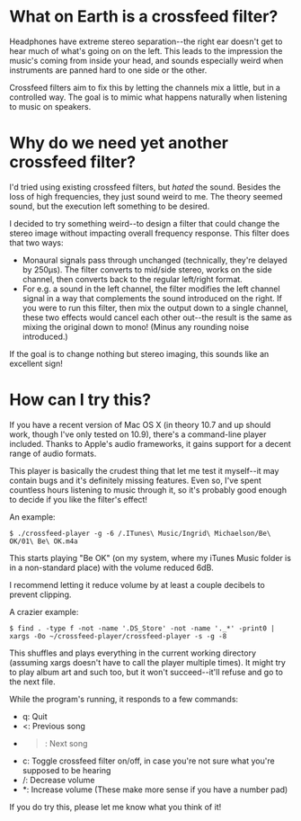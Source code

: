 # What on Earth is a crossfeed filter?

Headphones have extreme stereo separation--the right ear doesn't get to hear
much of what's going on on the left. This leads to the impression the music's
coming from inside your head, and sounds especially weird when instruments are
panned hard to one side or the other.

Crossfeed filters aim to fix this by letting the channels mix a little, but in
a controlled way. The goal is to mimic what happens naturally when listening
to music on speakers.

# Why do we need yet another crossfeed filter?

I'd tried using existing crossfeed filters, but _hated_ the sound. Besides the
loss of high frequencies, they just sound weird to me. The theory seemed
sound, but the execution left something to be desired.

I decided to try something weird--to design a filter that could change the
stereo image without impacting overall frequency response. This filter does
that two ways:

* Monaural signals pass through unchanged (technically, they're delayed by
  250µs). The filter converts to mid/side stereo, works on the side channel,
  then converts back to the regular left/right format.
* For e.g. a sound in the left channel, the filter modifies the left channel
  signal in a way that complements the sound introduced on the right. If you
  were to run this filter, then mix the output down to a single channel, these
  two effects would cancel each other out--the result is the same as mixing
  the original down to mono! (Minus any rounding noise introduced.)

If the goal is to change nothing but stereo imaging, this sounds like an
excellent sign!

# How can I try this?

If you have a recent version of Mac OS X (in theory 10.7 and up should work,
though I've only tested on 10.9), there's a command-line player included.
Thanks to Apple's audio frameworks, it gains support for a decent range of
audio formats.

This player is basically the crudest thing that let me test it myself--it may
contain bugs and it's definitely missing features. Even so, I've spent
countless hours listening to music through it, so it's probably good enough to
decide if you like the filter's effect!

An example:

    $ ./crossfeed-player -g -6 /.ITunes\ Music/Ingrid\ Michaelson/Be\ OK/01\ Be\ OK.m4a

This starts playing "Be OK" (on my system, where my iTunes Music folder is
in a non-standard place) with the volume reduced 6dB.

I recommend letting it reduce volume by at least a couple decibels to prevent
clipping.

A crazier example:

    $ find . -type f -not -name '.DS_Store' -not -name '._*' -print0 | xargs -0o ~/crossfeed-player/crossfeed-player -s -g -8

This shuffles and plays everything in the current working directory (assuming
xargs doesn't have to call the player multiple times). It might try to play
album art and such too, but it won't succeed--it'll refuse and go to the next
file.

While the program's running, it responds to a few commands:
* q: Quit
* <: Previous song
* >: Next song
* c: Toggle crossfeed filter on/off, in case you're not sure what you're
  supposed to be hearing
* /: Decrease volume
* *: Increase volume (These make more sense if you have a number pad)

If you do try this, please let me know what you think of it!
